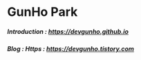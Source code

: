 # GunHo Park

##### Introduction : https://devgunho.github.io

##### Blog : Https : https://devgunho.tistory.com
